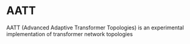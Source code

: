 # AATT
AATT (Advanced Adaptive Transformer Topologies) is an experimental implementation of transformer network topologies
